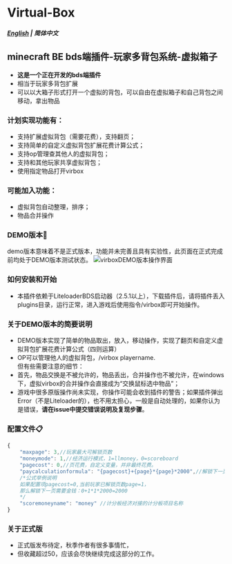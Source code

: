 # Virtual-Box
##### [English](README_en-us.md) | 简体中文
## minecraft BE bds端插件-玩家多背包系统-虚拟箱子
- **这是一个正在开发的bds端插件**
- 相当于玩家多背包扩展
- 可以以大箱子形式打开一个虚拟的背包，可以自由在虚拟箱子和自己背包之间移动，拿出物品
### 计划实现功能有：
- 支持扩展虚拟背包（需要花费），支持翻页；
- 支持简单的自定义虚拟背包扩展花费计算公式；
- 支持op管理查其他人的虚拟背包；
- 支持和其他玩家共享虚拟背包；
- 使用指定物品打开virbox
### 可能加入功能：
- 虚拟背包自动整理，排序；
- 物品合并操作


### DEMO版本🎁
 demo版本意味着不是正式版本，功能并未完善且具有实验性，此页面在正式完成前均处于DEMO版本测试状态。
![virboxDEMO版本操作界面](https://user-images.githubusercontent.com/51207072/185733431-2ed6d0a6-cb8c-44fa-bf74-faa3ca226791.png)
### 如何安装和开始
- 本插件依赖于LiteloaderBDS启动器（2.5.1以上），下载插件后，请将插件丢入plugins目录，运行正常，进入游戏后使用指令/virbox即可开始操作。
### 关于DEMO版本的简要说明
- DEMO版本实现了简单的物品取出，放入，移动操作，实现了翻页和自定义虚拟背包扩展花费计算公式（四则运算）
- OP可以管理他人的虚拟背包，/virbox playername.
 <br/>但有些需要注意的细节：<br>
- 首先，物品交换是不被允许的，物品丢出，合并操作也不被允许，在windows下，虚拟virbox的合并操作会直接成为“交换鼠标选中物品”；
- 游戏中很多原版操作尚未实现，你操作可能会收到插件的警告；如果插件弹出Error（不是Liteloader的），也不用太担心，一般是自动处理的，如果你认为是错误，**请在issue中提交错误说明及复现步骤**。


### 配置文件📋
```javascript
{
    "maxpage": 3,//玩家最大可解锁页数
    "moneymode": 1,//经济运行模式，1=llmoney，0=scoreboard
    "pagecost": 0,//页花费，自定义变量，并非最终花费。
    "paycalculationformula": "{pagecost}+{page}*{page}*2000",//解锁下一页需要花费金钱的计算公式，支持四则运算，如果公式错误会导致异常甚至崩服
    /*公式举例说明
    如果配置项pagecost=0,当前玩家已解锁页数page=1，
    那么解锁下一页需要金钱：0+1*1*2000=2000
    */
    "scoremoneyname": "money" //计分板经济对接的计分板项目名称
}
```
### 关于正式版

- 正式版发布待定，秋季作者有很多事情忙，
- 但收藏超过50，应该会尽快继续完成这部分的工作。

